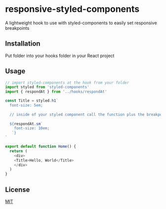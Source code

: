 # responsive-styled-components

A lightweight hook to use with styled-components to easily set responsive breakpoints

## Installation

Put folder into your hooks folder in your React project

## Usage

```javascript
// import styled-components at the hook from your folder
import styled from 'styled-components'
import { respondAt } from '../hooks/respondAt'

const Title = styled.h1`
  font-size: 5em;
  
  // inside of your styled component call the function plus the breakpoint key
  
  ${respondAt.sm`
    font-size: 10em;
   `}
`

export default function Home() {
  return (
    <div>
	<Title>Hello, World</Title>
    </div>
  )
}
```

## License

[MIT](https://choosealicense.com/licenses/mit/)

